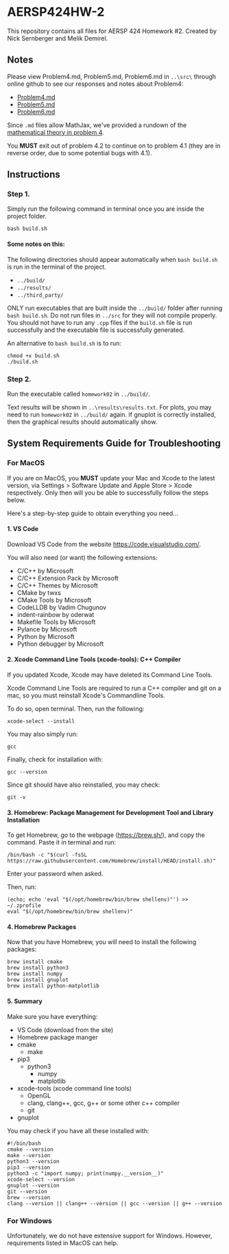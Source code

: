 # AERSP424HW-2
This repository contains all files for AERSP 424 Homework #2. 
Created by Nick Sernberger and Melik Demirel.

## Notes

Please view Problem4.md, Problem5.md, Problem6.md in `..\src\` through online github to see our responses and notes about Problem4:

- [Problem4.md](https://github.com/nicksern/AERSP424HW-2/blob/main/src/Problem4.md)
- [Problem5.md](https://github.com/nicksern/AERSP424HW-2/blob/main/src/Problem5.md)
- [Problem6.md](https://github.com/nicksern/AERSP424HW-2/blob/main/src/Problem6.md)

Since `.md` files allow MathJax, we've provided a rundown of the [mathematical theory in problem 4](https://github.com/nicksern/AERSP424HW-2/blob/main/src/Problem4.md#the-mathematical-theory).

You **MUST** exit out of problem 4.2 to continue on to problem 4.1 (they are in reverse order, due to some potential bugs with 4.1).

## Instructions

### Step 1.

Simply run the following command in terminal once you are inside the project folder.

    bash build.sh

#### Some notes on this:

The following directories should appear automatically when `bash build.sh` is run in the terminal of the project.
- `../build/`
- `../results/`
- `../third_party/`

ONLY run executables that are built inside the `../build/` folder after running `bash build.sh`. Do not run files in `../src` for they will not compile properly. You should not have to run any `.cpp` files if the `build.sh` file is run successfully and the executable file is successfully generated.

An alternative to `bash build.sh` is to run:

    chmod +x build.sh
    ./build.sh

### Step 2.
Run the executable called `homework02` in `../build/`.

Text results will be shown in `..\results\results.txt`. For plots, you may need to run `homework02` in `../build/` again. If gnuplot is correctly installed, then the graphical results should automatically show.

## System Requirements Guide for Troubleshooting

### For MacOS
If you are on MacOS, you **MUST** update your Mac and Xcode to the latest version, via Settings > Software Update and Apple Store > Xcode respectively. 
Only then will you be able to successfully follow the steps below.

Here's a step-by-step guide to obtain everything you need...

#### 1. VS Code
Download VS Code from the website https://code.visualstudio.com/.

You will also need (or want) the following extensions:
- C/C++ by Microsoft
- C/C++ Extension Pack by Microsoft
- C/C++ Themes by Microsoft
- CMake by twxs
- CMake Tools by Microsoft
- CodeLLDB by Vadim Chugunov
- indent-rainbow by oderwat
- Makefile Tools by Microsoft
- Pylance by Microsoft
- Python by Microsoft
- Python debugger by Microsoft

#### 2. Xcode Command Line Tools (xcode-tools): C++ Compiler
If you updated Xcode, Xcode may have deleted its Command Line Tools. 

Xcode Command Line Tools are required to run a C++ compiler and git on a mac, so you must reinstall Xcode's Commandline Tools. 

To do so, open terminal. Then, run the following: 

    xcode-select --install
    
You may also simply run:

    gcc 

Finally, check for installation with:

    gcc --version

Since git should have also reinstalled, you may check:

    git -v

#### 3. Homebrew: Package Management for Development Tool and Library Installation
To get Homebrew, go to the webpage (https://brew.sh/), and copy the command. Paste it in terminal and run:

    /bin/bash -c "$(curl -fsSL https://raw.githubusercontent.com/Homebrew/install/HEAD/install.sh)"

Enter your password when asked.

Then, run:

    (echo; echo 'eval "$(/opt/homebrew/bin/brew shellenv)"') >> ~/.zprofile
    eval "$(/opt/homebrew/bin/brew shellenv)"

#### 4. Homebrew Packages
Now that you have Homebrew, you will need to install the following packages:

    brew install cmake
    brew install python3
    brew install numpy
    brew install gnuplot
    brew install python-matplotlib

#### 5. Summary
Make sure you have everything:
- VS Code (download from the site)
- Homebrew package manger 
- cmake 
    - make
- pip3
    - python3
        - numpy
        - matplotlib
- xcode-tools (xcode command line tools)
    - OpenGL
    - clang, clang++, gcc, g++ or some other c++ compiler
    - git
- gnuplot

You may check if you have all these installed with:

    #!/bin/bash
    cmake --version
    make --version
    python3 --version
    pip3 --version
    python3 -c "import numpy; print(numpy.__version__)"
    xcode-select --version
    gnuplot --version
    git --version
    brew --version
    clang --version || clang++ --version || gcc --version || g++ --version

### For Windows
Unfortunately, we do not have extensive support for Windows. However, requirements listed in MacOS can help.
